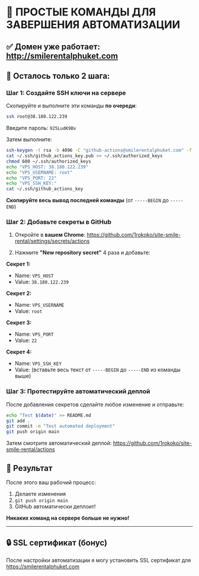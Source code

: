 # 🚀 ПРОСТЫЕ КОМАНДЫ ДЛЯ ЗАВЕРШЕНИЯ АВТОМАТИЗАЦИИ

## ✅ Домен уже работает: http://smilerentalphuket.com

## 🔧 Осталось только 2 шага:

### Шаг 1: Создайте SSH ключи на сервере

Скопируйте и выполните эти команды **по очереди**:

```bash
ssh root@38.180.122.239
```
Введите пароль: `925LudK9Bv`

Затем выполните:
```bash
ssh-keygen -t rsa -b 4096 -C "github-actions@smilerentalphuket.com" -f ~/.ssh/github_actions_key -N ""
cat ~/.ssh/github_actions_key.pub >> ~/.ssh/authorized_keys
chmod 600 ~/.ssh/authorized_keys
echo "VPS_HOST: 38.180.122.239"
echo "VPS_USERNAME: root"
echo "VPS_PORT: 22"
echo "VPS_SSH_KEY:"
cat ~/.ssh/github_actions_key
```

**Скопируйте весь вывод последней команды** (от `-----BEGIN` до `-----END`)

### Шаг 2: Добавьте секреты в GitHub

1. Откройте в **вашем Chrome**: https://github.com/1rokoko/site-smile-rental/settings/secrets/actions

2. Нажмите **"New repository secret"** 4 раза и добавьте:

**Секрет 1:**
- Name: `VPS_HOST`
- Value: `38.180.122.239`

**Секрет 2:**
- Name: `VPS_USERNAME`  
- Value: `root`

**Секрет 3:**
- Name: `VPS_PORT`
- Value: `22`

**Секрет 4:**
- Name: `VPS_SSH_KEY`
- Value: (вставьте весь текст от `-----BEGIN` до `-----END` из команды выше)

### Шаг 3: Протестируйте автоматический деплой

После добавления секретов сделайте любое изменение и отправьте:

```bash
echo "Test $(date)" >> README.md
git add .
git commit -m "Test automated deployment"
git push origin main
```

Затем смотрите автоматический деплой: https://github.com/1rokoko/site-smile-rental/actions

## 🎉 Результат

После этого ваш рабочий процесс:
1. Делаете изменения
2. `git push origin main`
3. GitHub автоматически деплоит!

**Никаких команд на сервере больше не нужно!**

---

## 🔒 SSL сертификат (бонус)

После настройки автоматизации я могу установить SSL сертификат для https://smilerentalphuket.com
